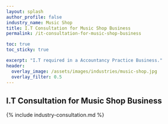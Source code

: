 ```yaml
---
layout: splash 
author_profile: false 
industry_name: Music Shop
title: I.T Consultation for Music Shop Business
permalink: /it-consultation-for-music-shop-business

toc: true
toc_sticky: true

excerpt: "I.T required in a Accountancy Practice Business."
header:
  overlay_image: /assets/images/industries/music-shop.jpg
  overlay_filter: 0.5 
---
```


## I.T Consultation for Music Shop Business

{% include industry-consultation.md %}
